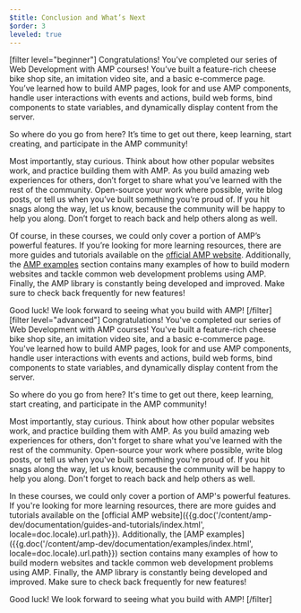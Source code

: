 ```yaml
---
$title: Conclusion and What’s Next
$order: 3
leveled: true
---
```


[filter level="beginner"]
Congratulations! You’ve completed our series of Web Development with AMP courses! You’ve built a feature-rich cheese bike shop site, an imitation video site, and a basic e-commerce page. You’ve learned how to build AMP pages, look for and use AMP components, handle user interactions with events and actions, build web forms, bind components to state variables, and dynamically display content from the server.

So where do you go from here? It’s time to get out there, keep learning, start creating, and participate in the AMP community!

Most importantly, stay curious. Think about how other popular websites work, and practice building them with AMP. As you build amazing web experiences for others, don’t forget to share what you’ve learned with the rest of the community. Open-source your work where possible, write blog posts, or tell us when you’ve built something you’re proud of. If you hit snags along the way, let us know, because the community will be happy to help you along. Don’t forget to reach back and help others along as well.

Of course, in these courses, we could only cover a portion of AMP’s powerful features. If you’re looking for more learning resources, there are more guides and tutorials available on the [official AMP website](../../../documentation/guides-and-tutorials/index.html). Additionally, the [AMP examples](../../../documentation/examples/index.html) section contains many examples of how to build modern websites and tackle common web development problems using AMP. Finally, the AMP library is constantly being developed and improved. Make sure to check back frequently for new features!

Good luck! We look forward to seeing what you build with AMP!
[/filter]
[filter level="advanced"]
Congratulations! You've completed our series of Web Development with AMP courses! You've built a feature-rich cheese bike shop site, an imitation video site, and a basic e-commerce page. You've learned how to build AMP pages, look for and use AMP components, handle user interactions with events and actions, build web forms, bind components to state variables, and dynamically display content from the server.

So where do you go from here? It's time to get out there, keep learning, start creating, and participate in the AMP community!

Most importantly, stay curious. Think about how other popular websites work, and practice building them with AMP. As you build amazing web experiences for others, don't forget to share what you've learned with the rest of the community. Open-source your work where possible, write blog posts, or tell us when you've built something you're proud of. If you hit snags along the way, let us know, because the community will be happy to help you along. Don't forget to reach back and help others as well.

In these courses, we could only cover a portion of AMP's powerful features. If you're looking for more learning resources, there are more guides and tutorials available on the [official AMP website]({{g.doc('/content/amp-dev/documentation/guides-and-tutorials/index.html', locale=doc.locale).url.path}}). Additionally, the [AMP examples]({{g.doc('/content/amp-dev/documentation/examples/index.html', locale=doc.locale).url.path}}) section contains many examples of how to build modern websites and tackle common web development problems using AMP. Finally, the AMP library is constantly being developed and improved. Make sure to check back frequently for new features!

Good luck! We look forward to seeing what you build with AMP!
[/filter]
